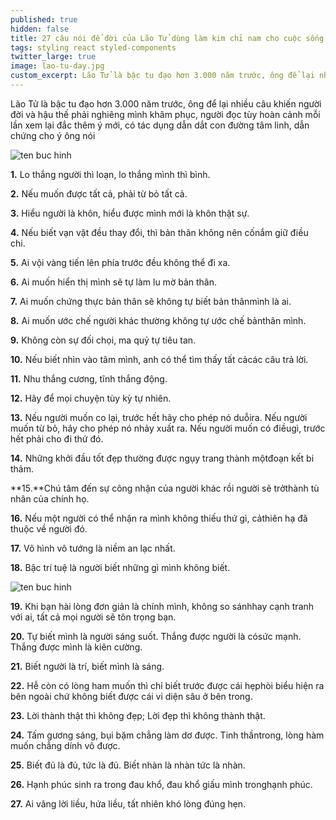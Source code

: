 ```yaml
---
published: true
hidden: false
title: 27 câu nói để đời của Lão Tử dùng làm kim chỉ nam cho cuộc sống
tags: styling react styled-components
twitter_large: true
image: lao-tu-day.jpg
custom_excerpt: Lão Tử là bậc tu đạo hơn 3.000 năm trước, ông để lại nhiều câu khiến người đời và hậu thế phải nghiêng mình khâm phục, người đọc tùy hoàn cảnh mỗi lần xem lại đắc thêm ý mới, có tác dụng dẫn dắt con đường tâm linh, dẫn chứng cho ý ông nói.
---
```


Lão Tử là bậc tu đạo hơn 3.000 năm trước, ông để lại nhiều câu khiến người đời và hậu thế phải nghiêng mình khâm phục, người đọc tùy hoàn cảnh mỗi lần xem lại đắc thêm ý mới, có tác dụng dẫn dắt con đường tâm linh, dẫn chứng cho ý ông nói

![ten buc hinh](https://www.ohay.tv/file/v1/upload/content/2016-01/29/33-e68dcc3e8213eeade176622a850762be.jpg "ten buc hinh")

**1.** Lo thắng người thì loạn, lo thắng mình thì bình.

**2.** Nếu muốn được tất cả, phải từ bỏ tất cả.

**3.** Hiểu người là khôn, hiểu được mình mới là khôn thật sự.

**4.** Nếu biết vạn vật đều thay đổi, thì bản thân không nên cốnắm giữ điều chi.

**5.** Ai vội vàng tiến lên phía trước đều không thể đi xa.

**6.** Ai muốn hiển thị mình sẽ tự làm lu mờ bản thân.

**7.** Ai muốn chứng thực bản thân sẽ không tự biết bản thânmình là ai.

**8.** Ai muốn ước chế người khác thường không tự ước chế bảnthân mình.

**9.** Không còn sự đối chọi, ma quỷ tự tiêu tan.

**10.** Nếu biết nhìn vào tâm mình, anh có thể tìm thấy tất cảcác câu trả lời.

**11.** Nhu thắng cương, tĩnh thắng động.

**12.** Hãy để mọi chuyện tùy kỳ tự nhiên.

**13.** Nếu người muốn co lại, trước hết hãy cho phép nó duỗira. Nếu người muốn từ bỏ, hãy cho phép nó nhảy xuất ra. Nếu người muốn có điềugì, trước hết phải cho đi thứ đó.

**14.** Những khởi đầu tốt đẹp thường được ngụy trang thành mộtđoạn kết bi thảm.

**15.**Chú tâm đến sự công nhận của người khác rồi người sẽ trởthành tù nhân của chính họ.

**16.** Nếu một người có thể nhận ra mình không thiếu thứ gì, cảthiên hạ đã thuộc về người đó.

**17.** Vô hình vô tướng là niềm an lạc nhất.

**18.** Bậc trí tuệ là người biết những gì mình không biết.

![ten buc hinh](https://www.ohay.tv/file/v1/upload/content/2016-01/29/1-79b4e097e21d20f9c2fc23ff73630131.jpg "ten buc hinh")

**19.** Khi bạn hài lòng đơn giản là chính mình, không so sánhhay cạnh tranh với ai, tất cả mọi người sẽ tôn trọng bạn.

**20.** Tự biết mình là người sáng suốt. Thắng được người là cósức mạnh. Thắng được mình là kiên cường.

**21.** Biết người là trí, biết mình là sáng.

**22.** Hễ còn có lòng ham muốn thì chỉ biết trước được cái hẹphòi biểu hiện ra bên ngoài chứ không biết được cái vi diện sâu ở bên trong.

**23.** Lời thành thật thì không đẹp; Lời đẹp thì không thành thật.

**24.** Tấm gương sáng, bụi bặm chẳng làm dơ được. Tinh thầntrong, lòng hàm muốn chẳng dính vô được.

**25.** Biết đủ là đủ, tức là đủ. Biết nhàn là nhàn tức là nhàn.

**26.** Hạnh phúc sinh ra trong đau khổ, đau khổ giấu mình tronghạnh phúc.

**27.** Ai vâng lời liều, hứa liều, tất nhiên khó lòng đúng hẹn.